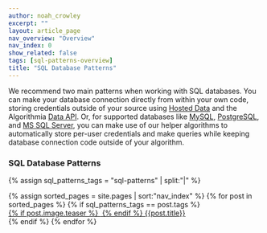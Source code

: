 ```yaml
---
author: noah_crowley
excerpt: ""
layout: article_page
nav_overview: "Overview"
nav_index: 0
show_related: false
tags: [sql-patterns-overview]
title: "SQL Database Patterns"
---
```


We recommend two main patterns when working with SQL databases. You can make your database connection directly from within your own code, storing credentials outside of your source using [Hosted Data]({{site.baseurl}}/data/hosted) and the Algorithmia [Data API]({{site.baseurl}}/developers/api/#data). Or, for supported databases like [MySQL]({{site.baseurl}}/sql-patterns/mysql/), [PostgreSQL]({{site.baseurl}}/sql-patterns/postgresql), and [MS SQL Server]({{site.baseurl}}/sql-patterns/mssqlserver), you can make use of our helper algorithms to automatically store per-user credentials and make queries while keeping database connection code outside of your algorithm.

### SQL Database Patterns
{% assign sql_patterns_tags = "sql-patterns" | split:"|" %}
<div class="row data-connectors">
  {% assign sorted_pages = site.pages | sort:"nav_index" %}
  {% for post in sorted_pages %}
    {% if sql_patterns_tags == post.tags %}
      <div class="col-xs-4 col-sm-4 col-md-3">
        <a  href="{{ post.url | relative_url }}" class="lang-tile">
          {% if post.image.teaser %}
            <img  src="{{site.cdnurl}}{{ post.image.teaser | prepend:'/images' | relative_url }}" alt="" itemprop="image" class="lang-icon">
          {% endif %}
          {{post.title}}
        </a>
      </div>
    {% endif %}
  {% endfor %}
</div>

